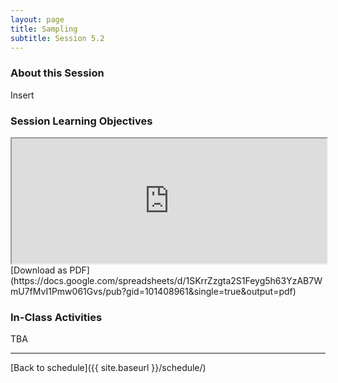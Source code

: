 ```yaml
---
layout: page
title: Sampling
subtitle: Session 5.2
---
```


### About this Session

Insert

### Session Learning Objectives
<iframe width="100%" height="200" src="https://docs.google.com/spreadsheets/d/1SKrrZzgta2S1Feyg5h63YzAB7WmU7fMvI1Pmw061Gvs/pubhtml?gid=101408961&amp;single=true&amp;widget=true&amp;headers=false"></iframe>
[Download as PDF](https://docs.google.com/spreadsheets/d/1SKrrZzgta2S1Feyg5h63YzAB7WmU7fMvI1Pmw061Gvs/pub?gid=101408961&single=true&output=pdf)

### In-Class Activities

TBA

* * *

[Back to schedule]({{ site.baseurl }}/schedule/)